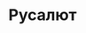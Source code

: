 ---
layout: single-rating-store
title: Русалют
description: Магазин фейерверков и пиротехники
year: 2008
delivery: по РФ от 300 р.
url-ad: https://ad.admitad.com/g/mo2vxaaj4qbaaff9d7dda8f537ca0a/
assortment: фейерверки, ракеты, свечи, петарды, факелы и т.д.
discounts: Скидки до 25%
image: /assets/banners/banner-dc59d31605f4f3674bce7f6cfc3725af.jpg
---